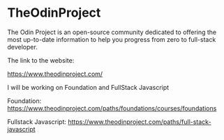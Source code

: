 # TheOdinProject
The Odin Project is an open-source community dedicated to offering the most up-to-date information to help you progress from zero to full-stack developer. 

The link to the website:

https://www.theodinproject.com/


I will be working on Foundation and FullStack Javascript

Foundation: https://www.theodinproject.com/paths/foundations/courses/foundations

Fullstack Javascript: https://www.theodinproject.com/paths/full-stack-javascript


